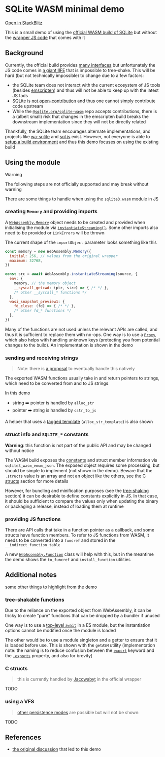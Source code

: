 # SQLite WASM minimal demo

[Open in StackBlitz](https://stackblitz.com/github/randName/sqlite-wasm-minimal-demo)

This is a small demo of using the [official WASM build of SQLite](https://sqlite.org/wasm/doc/trunk/index.md) but without the [wrapper JS code](https://github.com/sqlite/sqlite-wasm) that comes with it

## Background

Currently, the official build provides [many interfaces](https://sqlite.org/wasm/doc/trunk/api-index.md) but unfortunately the JS code comes in [a giant IIFE](https://github.com/sqlite/sqlite-wasm/blob/main/sqlite-wasm/jswasm/sqlite3-bundler-friendly.mjs) that is impossible to tree-shake. This will be hard (but not technically impossible) to change due to a few factors:

- the SQLite team does not interact with the current ecosystem of JS tools (besides [emscripten](https://emscripten.org/)) and thus will not be able to keep up with the latest JS fads
- SQLite is [not open-contribution](https://sqlite.org/copyright.html) and thus one cannot simply contribute code upstream
- While the [`@sqlite.org/sqlite-wasm`](https://github.com/sqlite/sqlite-wasm/) repo accepts contributions, there is a (albeit small) risk that changes in the emscripten build breaks the downstream implementation since they will not be directly related

Thankfully, the SQLite team encourages alternate implementations, and projects like [wa-sqlite](https://github.com/rhashimoto/wa-sqlite/) and [sql.js](https://github.com/sql-js/sql.js) exist. However, not everyone is able to [setup a build environment](https://sqlite.org/wasm/doc/trunk/building.md) and thus this demo focuses on using the existing build

## Using the module

> [!WARNING] 
> The following steps are not officially supported and may break without warning

There are some things to handle when using the `sqlite3.wasm` module in JS

### creating `Memory` and providing imports

A [`WebAssembly.Memory`](https://developer.mozilla.org/en-US/docs/WebAssembly/JavaScript_interface/Memory) object needs to be created and provided when initialising the module via [`instantiateStreaming()`](https://developer.mozilla.org/en-US/docs/WebAssembly/JavaScript_interface/instantiateStreaming_static). Some other imports also need to be provided or `LinkError`s will be thrown

The current shape of the `importObject` parameter looks something like this

```js
const memory = new WebAssembly.Memory({
  initial: 256, // values from the original wrapper
  maximum: 32768,
})

const src = await WebAssembly.instantiateStreaming(source, {
  env: {
    memory, // the memory object
    __syscall_getcwd: (ptr, size) => { /* */ },
    /* other __syscall_* functions */
  },
  wasi_snapshot_preview1: {
    fd_close: (fd) => { /* */ },
    /* other fd_* functions */
  },
})
```

Many of the functions are not used unless the relevant APIs are called, and thus it is sufficient to replace them with no-ops. One way is to use a [`Proxy`](https://developer.mozilla.org/en-US/docs/Web/JavaScript/Reference/Global_Objects/Proxy), which also helps with handling unknown keys (protecting you from potential changes to the build). An implementation is shown in the demo

### sending and receiving strings

> Note: there is [a proposal](https://github.com/WebAssembly/js-string-builtins/blob/main/proposals/js-string-builtins/Overview.md) to eventually handle this natively

The exported WASM functions usually take in and return pointers to strings, which need to be converted from and to JS strings

In this demo

- string ➡️ pointer is handled by `alloc_str`
- pointer ➡️ string is handled by `cstr_to_js`

A helper that uses a [tagged template](https://developer.mozilla.org/en-US/docs/Web/JavaScript/Reference/Template_literals#tagged_templates) (`alloc_str_template`) is also shown

### struct info and `SQLITE_*` constants

**Warning**: this function is not part of the public API and may be changed without notice

The WASM build exposes the [constants](https://sqlite.org/c3ref/constlist.html) and struct member information via `sqlite3_wasm_enum_json`. The exposed object requires some processing, but should be simple to implement (not shown in the demo). Beware that the `.structs` value is an array and not an object like the others, see the [C structs](#c-structs) section for more details

However, for bundling and minification purposes (see the [tree-shaking](#tree-shakable-functions) section) it can be desirable to define constants explicitly in JS. In that case, it should be sufficient to compare the values only when updating the binary or packaging a release, instead of loading them at runtime

### providing JS functions

There are API calls that take in a function pointer as a callback, and some structs have function members. To refer to JS functions from WASM, it needs to be converted into a `funcref` and stored in the `__indirect_function_table`

A new [`WebAssembly.Function`](https://github.com/WebAssembly/js-types/blob/main/proposals/js-types/Overview.md#addition-of-webassemblyfunction) class will help with this, but in the meantime the demo shows the `to_funcref` and `install_function` utilities

## Additional notes

some other things to highlight from the demo

### tree-shakable functions

Due to the reliance on the exported object from WebAssembly, it can be tricky to create "pure" functions that can be dropped by a bundler if unused

One way is to use a [top-level `await`](https://developer.mozilla.org/en-US/docs/Web/JavaScript/Reference/Operators/await#top_level_await) in a ES module, but the instantiation options cannot be modified once the module is loaded

The other would be to use a module singleton and a getter to ensure that it is loaded before use. This is shown with the `getASM` utility (implementation note: the naming is to reduce confusion between the [`export`](https://developer.mozilla.org/en-US/docs/web/javascript/reference/statements/export) keyword and the [`.exports`](https://developer.mozilla.org/en-US/docs/WebAssembly/JavaScript_interface/Instance/exports) property, and also for brevity)

### C structs

> this is currently handled by [Jaccwabyt](https://fossil.wanderinghorse.net/r/jaccwabyt/wiki/home) in the official wrapper

TODO

### using a VFS

> [other persistence modes](https://sqlite.org/wasm/doc/trunk/persistence.md) are possible but will not be shown

TODO

## References

- [the original discussion](https://sqlite.org/forum/forumpost/0aafbc16b720cf74) that led to this demo
